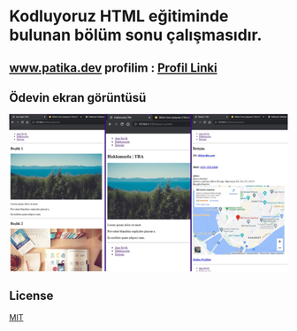   # Kodluyoruz HTML eğitiminde bulunan bölüm sonu çalışmasıdır.
  ##  www.patika.dev profilim : [Profil Linki](https://app.patika.dev/JessFlexx)
  ## Ödevin ekran görüntüsü

   ![](images/SS-Odev3.jpg)
## License
[MIT](https://choosealicense.com/licenses/mit/)

